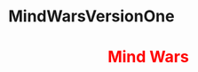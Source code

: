 MindWarsVersionOne
==================
<html>
<center>
<font color="Red">
<h1>Mind Wars</h1>
</font>



</html>
